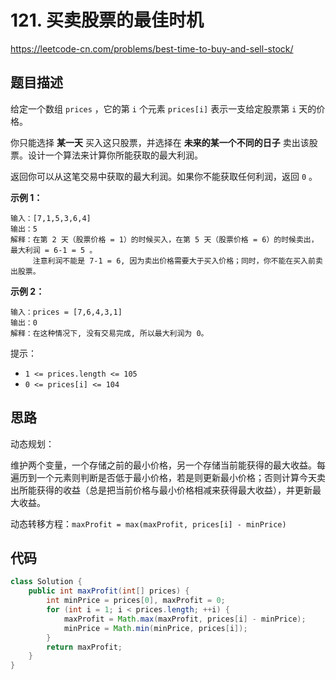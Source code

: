 # 121. 买卖股票的最佳时机

https://leetcode-cn.com/problems/best-time-to-buy-and-sell-stock/

## 题目描述

给定一个数组 `prices` ，它的第 `i` 个元素 `prices[i]` 表示一支给定股票第 `i` 天的价格。

你只能选择 **某一天** 买入这只股票，并选择在 **未来的某一个不同的日子** 卖出该股票。设计一个算法来计算你所能获取的最大利润。

返回你可以从这笔交易中获取的最大利润。如果你不能获取任何利润，返回 `0` 。

 

**示例 1：**

```
输入：[7,1,5,3,6,4]
输出：5
解释：在第 2 天（股票价格 = 1）的时候买入，在第 5 天（股票价格 = 6）的时候卖出，最大利润 = 6-1 = 5 。
     注意利润不能是 7-1 = 6, 因为卖出价格需要大于买入价格；同时，你不能在买入前卖出股票。
```

**示例 2：**

```
输入：prices = [7,6,4,3,1]
输出：0
解释：在这种情况下, 没有交易完成, 所以最大利润为 0。
```


提示：

* `1 <= prices.length <= 105`
* `0 <= prices[i] <= 104`



## 思路

动态规划：

维护两个变量，一个存储之前的最小价格，另一个存储当前能获得的最大收益。每遍历到一个元素则判断是否低于最小价格，若是则更新最小价格；否则计算今天卖出所能获得的收益（总是把当前价格与最小价格相减来获得最大收益），并更新最大收益。

动态转移方程：`maxProfit = max(maxProfit, prices[i] - minPrice)`



## 代码

```java
class Solution {
    public int maxProfit(int[] prices) {
        int minPrice = prices[0], maxProfit = 0;
        for (int i = 1; i < prices.length; ++i) {
            maxProfit = Math.max(maxProfit, prices[i] - minPrice);
            minPrice = Math.min(minPrice, prices[i]);
        }
        return maxProfit;
    }
}
```

